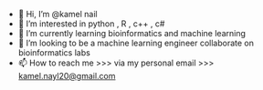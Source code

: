 - 👋 Hi, I’m @kamel nail
- 👀 I’m interested in python , R , c++ , c#
- 🌱 I’m currently learning bioinformatics and machine learning
- 💞️ I’m looking to be a machine learning engineer collaborate on bioinformatics labs
- 📫 How to reach me >>> via my personal email >>> kamel.nayl20@gmail.com

<!---
kamel222/kamel222 is a ✨ special ✨ repository because its `README.md` (this file) appears on your GitHub profile.
You can click the Preview link to take a look at your changes.
--->

